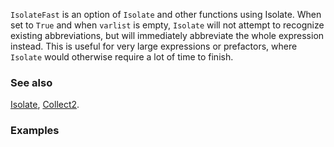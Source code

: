 `IsolateFast` is an option of `Isolate` and other functions using Isolate. When set to `True` and when `varlist` is empty, `Isolate` will not attempt to recognize existing abbreviations, but will immediately abbreviate the whole expression instead. This is useful for very large expressions or prefactors, where
`Isolate` would otherwise require a lot of time to finish.

### See also

[Isolate](Isolate), [Collect2](Collect2).

### Examples